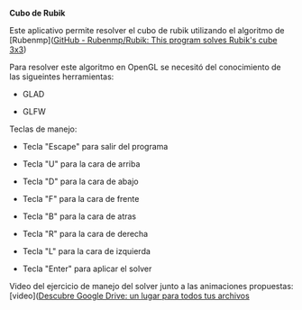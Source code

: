 **Cubo de Rubik**

Este aplicativo permite resolver  el cubo de rubik utilizando el algoritmo de [Rubenmp]([GitHub - Rubenmp/Rubik: This program solves Rubik&#39;s cube 3x3](https://github.com/Rubenmp/Rubik))

Para resolver este algoritmo en OpenGL se necesitó del conocimiento de las sigueintes herramientas:

- GLAD

- GLFW

Teclas de manejo:

- Tecla "Escape" para salir del programa  

- Tecla "U" para la cara de arriba  

- Tecla "D" para la cara de abajo  

- Tecla "F" para la cara de frente  

- Tecla "B" para la cara de atras  

- Tecla "R" para la cara de derecha  

- Tecla "L" para la cara de izquierda  

- Tecla "Enter" para aplicar el solver

Video del ejercicio de manejo del solver junto a las animaciones propuestas: [video]([Descubre Google Drive: un lugar para todos tus archivos](https://drive.google.com/file/d/1GuAQKyuK7WWQZ2yJthAKGcgwpQz_sKrR/view?usp=sharing)


